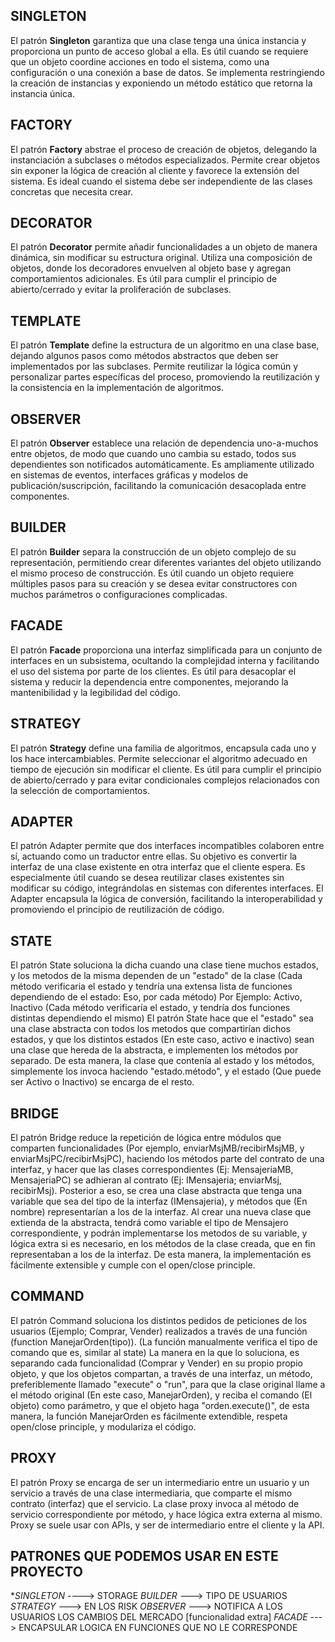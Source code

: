 ## SINGLETON

El patrón **Singleton** garantiza que una clase tenga una única instancia y proporciona un punto de acceso global a ella. Es útil cuando se requiere que un objeto coordine acciones en todo el sistema, como una configuración o una conexión a base de datos. Se implementa restringiendo la creación de instancias y exponiendo un método estático que retorna la instancia única.

## FACTORY

El patrón **Factory** abstrae el proceso de creación de objetos, delegando la instanciación a subclases o métodos especializados. Permite crear objetos sin exponer la lógica de creación al cliente y favorece la extensión del sistema. Es ideal cuando el sistema debe ser independiente de las clases concretas que necesita crear.

## DECORATOR

El patrón **Decorator** permite añadir funcionalidades a un objeto de manera dinámica, sin modificar su estructura original. Utiliza una composición de objetos, donde los decoradores envuelven al objeto base y agregan comportamientos adicionales. Es útil para cumplir el principio de abierto/cerrado y evitar la proliferación de subclases.

## TEMPLATE

El patrón **Template** define la estructura de un algoritmo en una clase base, dejando algunos pasos como métodos abstractos que deben ser implementados por las subclases. Permite reutilizar la lógica común y personalizar partes específicas del proceso, promoviendo la reutilización y la consistencia en la implementación de algoritmos.

## OBSERVER

El patrón **Observer** establece una relación de dependencia uno-a-muchos entre objetos, de modo que cuando uno cambia su estado, todos sus dependientes son notificados automáticamente. Es ampliamente utilizado en sistemas de eventos, interfaces gráficas y modelos de publicación/suscripción, facilitando la comunicación desacoplada entre componentes.

## BUILDER

El patrón **Builder** separa la construcción de un objeto complejo de su representación, permitiendo crear diferentes variantes del objeto utilizando el mismo proceso de construcción. Es útil cuando un objeto requiere múltiples pasos para su creación y se desea evitar constructores con muchos parámetros o configuraciones complicadas.

## FACADE

El patrón **Facade** proporciona una interfaz simplificada para un conjunto de interfaces en un subsistema, ocultando la complejidad interna y facilitando el uso del sistema por parte de los clientes. Es útil para desacoplar el sistema y reducir la dependencia entre componentes, mejorando la mantenibilidad y la legibilidad del código.

## STRATEGY

El patrón **Strategy** define una familia de algoritmos, encapsula cada uno y los hace intercambiables. Permite seleccionar el algoritmo adecuado en tiempo de ejecución sin modificar el cliente. Es útil para cumplir el principio de abierto/cerrado y para evitar condicionales complejos relacionados con la selección de comportamientos.

## ADAPTER

El patrón Adapter permite que dos interfaces incompatibles colaboren entre sí, actuando como un traductor entre ellas. Su objetivo es convertir la interfaz de una clase existente en otra interfaz que el cliente espera. Es especialmente útil cuando se desea reutilizar clases existentes sin modificar su código, integrándolas en sistemas con diferentes interfaces. El Adapter encapsula la lógica de conversión, facilitando la interoperabilidad y promoviendo el principio de reutilización de código.

## STATE

El patrón State soluciona la dicha cuando una clase tiene muchos estados, y los metodos de la misma dependen de un "estado" de la clase (Cada método verificaria el estado y tendría una extensa lista de funciones dependiendo de el estado: Eso, por cada método)
Por Ejemplo: Activo, Inactivo (Cada método verificaría el estado, y tendría dos funciones distintas dependiendo el mismo)
El patrón State hace que el "estado" sea una clase abstracta con todos los metodos que compartirían dichos estados, y que los distintos estados (En este caso, activo e inactivo) sean una clase que hereda de la abstracta, e implementen los métodos por separado. De esta manera, la clase que contenía al estado y los métodos, simplemente los invoca haciendo "estado.método", y el estado (Que puede ser Activo o Inactivo) se encarga de el resto.

## BRIDGE

El patrón Bridge reduce la repetición de lógica entre módulos que comparten funcionalidades (Por ejemplo, enviarMsjMB/recibirMsjMB, y enviarMsjPC/recibirMsjPC), haciendo los métodos parte del contrato de una interfaz, y hacer que las clases correspondientes (Ej: MensajeriaMB, MensajeriaPC) se adhieran al contrato (Ej: IMensajeria; enviarMsj, recibirMsj).
Posterior a eso, se crea una clase abstracta que tenga una variable que sea del tipo de la interfaz (IMensajeria), y métodos que (En nombre) representarían a los de la interfaz.
Al crear una nueva clase que extienda de la abstracta, tendrá como variable el tipo de Mensajero correspondiente, y podrán implementarse los metodos de su variable, y lógica extra si es necesario, en los métodos de la clase creada, que en fin representaban a los de la interfaz. De esta manera, la implementación es fácilmente extensible y cumple con el open/close principle.

## COMMAND

El patrón Command soluciona los distintos pedidos de peticiones de los usuarios (Ejemplo; Comprar, Vender) realizados a través de una función (function ManejarOrden(tipo)). (La función manualmente verifica el tipo de comando que es, similar al state)
La manera en la que lo soluciona, es separando cada funcionalidad (Comprar y Vender) en su propio propio objeto, y que los objetos compartan, a través de una interfaz, un método, preferiblemente llamado "execute" o "run", para que la clase original llame a el método original (En este caso, ManejarOrden), y reciba el comando (El objeto) como parámetro, y que el objeto haga "orden.execute()", de esta manera, la función ManejarOrden es fácilmente extendible, respeta open/close principle, y modulariza el código.

## PROXY

El patrón Proxy se encarga de ser un intermediario entre un usuario y un servicio a través de una clase intermediaria, que comparte el mismo contrato (interfaz) que el servicio. La clase proxy invoca al método de servicio correspondiente por método, y hace lógica extra externa al mismo. Proxy se suele usar con APIs, y ser de intermediario entre el cliente y la API.

## PATRONES QUE PODEMOS USAR EN ESTE PROYECTO

\*_SINGLETON_ ----> STORAGE
_BUILDER_ ---> TIPO DE USUARIOS
_STRATEGY_ ---> EN LOS RISK
_OBSERVER_ ---> NOTIFICA A LOS USUARIOS LOS CAMBIOS DEL MERCADO [funcionalidad extra]
_FACADE_ ---> ENCAPSULAR LOGICA EN FUNCIONES QUE NO LE CORRESPONDE
